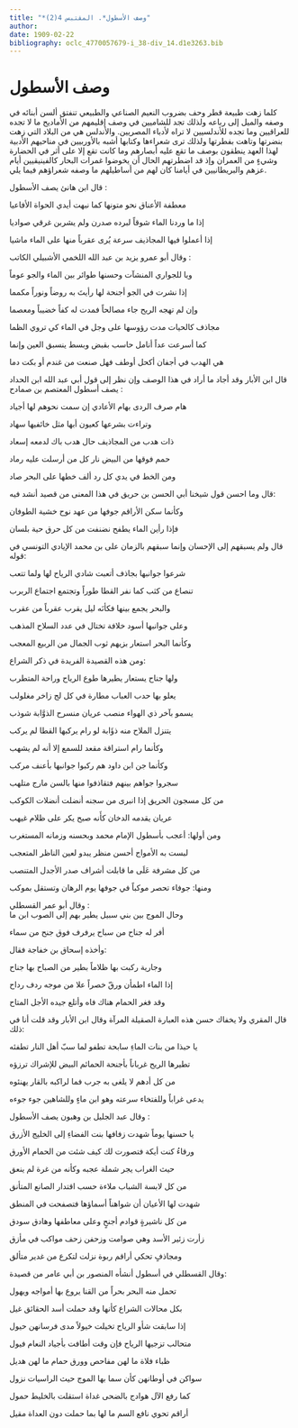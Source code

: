 ```yaml
---
title: "*وصف الأسطول*. المقتبس 4(2)"
author: 
date: 1909-02-22
bibliography: oclc_4770057679-i_38-div_14.d1e3263.bib
---
```




#  وصف الأسطول 


 كلما زهت طبيعة قطر وحف بضروب النعيم الصناعي والطبيعي تنفتق ألسن أبنائه في وصفه والميل إلى رباعه ولذلك تجد للشاميين في وصف إقليمهم من الأماديح ما لا تجده للعراقيين وما تجده للأندلسيين لا تراه لأدباء المصريين. والأندلس هي من البلاد التي زهت بنضرتها وتاهت بفطرتها ولذلك ترى شعراءها وكتابها أشبه بالأوربيين في مناحيهم الأدبية لهذا العهد ينطقون بوصف ما تقع عليه أبصارهم وما كانت تقع إلا على أثر في الحضارة وشيءٍ من العمران وإذ قد اضطرتهم الحال أن يخوضوا غمرات البحار كالفينيقيين أيام عزهم والبريطانيين في أيامنا كان لهم من أساطيلهم ما وصفه شعراؤهم فيما يلي. 

 قال  ابن هانئ يصف الأسطول  : 

 معطفة الأعناق نحو متونها   كما نبهت أيدي الحواة الأفاعيا  

 إذا ما وردنا الماء شوقاً لبرده   صدرن ولم يشربن غرقي صواديا  

 إذا أعملوا فيها المجاذيف سرعة   يُرى عقرباً منها على الماء ماشيا  

 وقال  أبو عمرو يزيد بن عبد الله اللخمي الأشبيلي الكاتب  : 

 ويا للجواري المنشآت وحسنها   طوائر بين الماء والجو عوماً  

 إذا نشرت في الجو أجنحة لها   رأيتَ به روضاً ونوراً مكمما  

 وإن لم تهجه الريح جاء مصالحاً   فمدت له كفاً خضيباً ومعصما  

 مجاذف كالحيات مدت رؤوسها   على وجل في الماء كي تروي الظما  

 كما أسرعت عداً أنامل حاسب   بقبض وبسط ينسبق العين وإنما  

 هي الهدب في أجفان أكحل أوطف   فهل صنعت من غندم أو بكت دما  

 قال  ابن الأبار  وقد أجاد ما أراد في هذا الوصف وإن نظر إلى قول  أبي عبد الله ابن الحداد يصف أسطول المعتصم بن صمادح  : 

 هام صرف الردى بهام الأعادي   إن سمت نحوهم لها أجياد  

 وتراءت بشرعها كعيون   أبها مثل خائفيها سهاد  

 ذات هدب من المجاذيف حال   هدب باك لدمعه إسعاد  

 حمم فوقها من البيض نار   كل من أرسلت عليه رماد  
 
 ومن الخط في يدي كل رد   ألف خطها على البحر صاد  
 
 قال وما احسن قول شيخنا  أبي الحسن بن حريق  في هذا المعنى من قصيد أنشد فيه: 

 وكأنما سكن الأراقم جوفها   من عهد نوح خشية الطوفان  

 فإذا رأين الماء يطفح نضنفت   من كل حرق حية بلسان  

 قال ولم يسبقهم إلى الإحسان وإنما سبقهم بالزمان  على بن محمد الإيادي التونسي  في قوله: 

 شرعوا جوانبها بجاذف أتعبت   شادي الرياح لها ولما تتعب  

 تنصاع من كثب كما نفر القطا   طوراً وتجتمع اجتماع الربرب  

 والبحر يجمع بينها فكأنَه   ليل يقرب عقرباً من عقرب  

 وعلى جوانبها أسود خلافة   تختال في عدد السلاح المذهب  

 وكأنما البحر استعار بزيهم   ثوب الجمال من الربيع المعجب  

 ومن هذه القصيدة الفريدة في ذكر الشراع: 

 ولها جناح يستعار يطيرها   طوع الرياح وراحة المتطرب  

 يعلو بها حدب العباب مطارة   في كل لج زاخر مغلولب  

 يسمو بآخر ذي الهواء منصب   عريان منسرح الذوَّابة شوذب  

 يتنزل الملاح منه ذؤَابة   لو رام يركبها القطا لم يركب  

 وكأنما رام استراقة مقعد   للسمع إلا أنه لم يشهب  

 وكأنما جن ابن داود هم   ركبوا جوانبها بأعنف مركب  

 سجروا جواهم بينهم فتقاذفوا   منها بالسن مارج متلهب  

 من كل مسجون الحريق إذا انبرى   من سجنه أنضلت أنضلات الكوكب  

 عريان يقدمه الدخان كأَنه   صبح يكر على ظلام غيهب  

 ومن أولها: أعجب بأسطول الإمام محمد   وبحسنه وزمانه المستغرب  

 لبست به الأمواج أحسن منظر   يبدو لعين الناظر المتعجب  

 من كل مشرفة عَلَى ما قابلت   أشراف صدر الأجدل المتنصب  

 ومنها: جوفاء تحصر موكباً في جوفها   يوم الرهان وتستقل بموكب  

 وقال  أبو عمر القسطلي  :  
 وحال الموج بين بني سبيل   يطير بهم إلى الصوب ابن ما  


 أفر له جناح من سباح   يرفرف فوق جنح من سماء  
 
 وأخذه  إسحاق بن خفاجة  فقال: 

 وجارية ركبت بها ظلاماً   بطير من الصباح بها جناح  

 إذا الماء اطمأن ورقّ خصراً   علا من موجه ردف رداح  

 وقد فغر الحمام هناك فاه   وأتلع جيده الأجل المتاح  

 قال المقري ولا يخفاك حسن هذه العبارة الصقيلة المرآة وقال  ابن الأبار  وقد قلت أنا في ذلك: 

 يا حبذا من بنات الماءِ سابحة   تطفو لما سبّ أهل النار تطفئه  

 تطيرها الريح غرباناً بأجنحة الحمائم البيض للإشراك ترزؤه 

 من كل أدهم لا يلغى به جرب   فما لراكبه بالقار يهنئوه  

 يدعى غراباً وللفتخاء سرعته   وهو ابن ماءٍ وللشاهين جوء جوءه  

 وقال  عبد الجليل بن وهبون يصف الأسطول  : 

 يا حسنها يوماً شهدت زفافها   بنت الفضاءِ إلى الخليج الأزرق  

 ورقاءُ كنت أيكة فتصورت   لك كيف شئت من الحمام الأورق  

 حيث الغراب يجر شملة عجبه   وكأنه من غرة لم ينعق  

 من كل لابسة الشباب ملاءة   حسب اقتدار الصانع المتأنق  

 شهدت لها الأعيان أن شواهناً   أسماؤها فتصفحت في المنطق  

 من كل ناشيرةٍ قوادم أجنحٍ   وعلى معاطفها وهادق سودق  

 زأرت زئير الأسد وهي صوامت   وزحفن زحف مواكب في مأزق  

 ومجاذفٍ تحكي أراقم ربوة   نزلت لتكرع من غدير متألق  

 وقال  القسطلي  في أسطول أنشأه  المنصور بن أبي عامر  من قصيدة: 

 تحمل منه البحر بحراً من القنا   يروع بها أمواجه ويهول  

 بكل محالات الشراع كأنها   وقد حملت أسد الحقائق غيل  

 إذا سابقت شأو الرياح تخيلت   خيولاً مدى فرسانهن حيول  
 
 متحالب تزجيها الرياح فإن وقت   أطافت بأجياد النعام فيول  

 ظباء فلاة ما لهن مفاحص   وورق حمام ما لهن هديل  

 سواكن في أوطانهن كأن سما   بها الموج حيث الراسيات نزول  

 كما رفع الآل هوادج بالضحى   غداة استقلت بالخليط حمول  

 أراقم تحوي نافع السم ما لها   بما حملت دون العداة مقيل  
